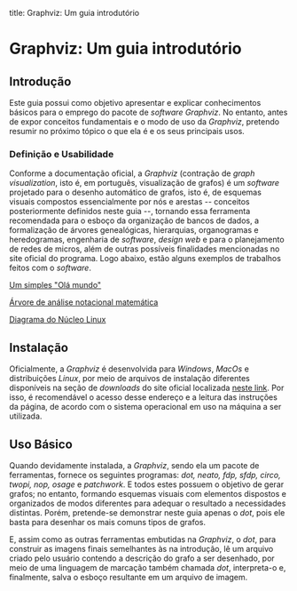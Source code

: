 title: Graphviz: Um guia introdutório

# Graphviz: Um guia introdutório

## Introdução

Este guia possui como objetivo apresentar e explicar conhecimentos básicos para
o emprego do pacote de _software Graphviz_. No entanto, antes de expor
conceitos fundamentais e o modo de uso da _Graphviz_, pretendo resumir no
próximo tópico o que ela é e os seus principais usos.

### Definição e Usabilidade

Conforme a documentação oficial, a _Graphviz_ (contração de _graph
visualization_, isto é, em português, visualização de grafos) é um _software_
projetado para o desenho automático de grafos, isto é, de esquemas visuais
compostos essencialmente por nós e arestas -- conceitos posteriormente
definidos neste guia --, tornando essa ferramenta recomendada para o esboço da
organização de bancos de dados, a formalização de árvores genealógicas,
hierarquias, organogramas e heredogramas, engenharia de _software_, _design
web_ e para o planejamento de redes de micros, além de outras possíveis
finalidades mencionadas no site oficial do programa. Logo abaixo, estão alguns
exemplos de trabalhos feitos com o _software_.

[Um simples "Olá mundo"](https://graphviz.org/Gallery/directed/hello.svg)

[Árvore de análise notacional
matemática](https://graphviz.org/Gallery/directed/Genetic_Programming.svg)

[Diagrama do Núcleo
Linux](https://graphviz.org/Gallery/directed/Linux_kernel_diagram.svg)

## Instalação

Oficialmente, a _Graphviz_ é desenvolvida para _Windows_, _MacOs_ e
distribuições _Linux_, por meio de arquivos de instalação diferentes
disponíveis na seção de _downloads_ do site oficial localizada [neste
link](https://graphviz.org/download/). Por isso, é recomendável o acesso desse
endereço e a leitura das instruções da página, de acordo com o sistema
operacional em uso na máquina a ser utilizada.

## Uso Básico

Quando devidamente instalada, a _Graphviz_, sendo ela um pacote de ferramentas,
fornece os seguintes programas: _dot, neato, fdp, sfdp, circo, twopi, nop,
osage_ e _patchwork_. E todos estes possuem o objetivo de gerar grafos; no
entanto, formando esquemas visuais com elementos dispostos e organizados de
modos diferentes para adequar o resultado a necessidades distintas. Porém,
pretende-se demonstrar neste guia apenas o _dot_, pois ele basta para desenhar
os mais comuns tipos de grafos.

E, assim como as outras ferramentas embutidas na _Graphviz_, o _dot_, para
construir as imagens finais semelhantes às na introdução, lê um arquivo criado
pelo usuário contendo a descrição do grafo a ser desenhado, por meio de uma
linguagem de marcação também chamada _dot_, interpreta-o e, finalmente, salva o
esboço resultante em um arquivo de imagem.
